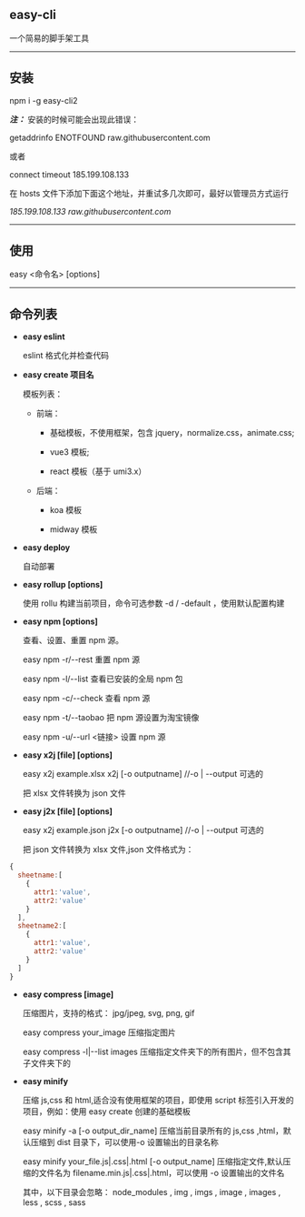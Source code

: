 ## **easy-cli**

一个简易的脚手架工具

---

## 安装

npm i -g easy-cli2

**_注：_**
安装的时候可能会出现此错误：

getaddrinfo ENOTFOUND raw.githubusercontent.com 

或者

connect timeout 185.199.108.133

在 hosts 文件下添加下面这个地址，并重试多几次即可，最好以管理员方式运行

_185.199.108.133 raw.githubusercontent.com_

---

## 使用

easy <命令名> [options]

---

## 命令列表

- **easy eslint**

  eslint 格式化并检查代码

- **easy create 项目名**

  模板列表：

  - 前端：

    - 基础模板，不使用框架，包含 jquery，normalize.css，animate.css;

    - vue3 模板;

    - react 模板（基于 umi3.x）

  - 后端：

    - koa 模板

    - midway 模板

- **easy deploy**

  自动部署

- **easy rollup [options]**

  使用 rollu 构建当前项目，命令可选参数 -d / -default ，使用默认配置构建

- **easy npm [options]**

  查看、设置、重置 npm 源。

  easy npm -r/--rest 重置 npm 源

  easy npm -l/--list 查看已安装的全局 npm 包

  easy npm -c/--check 查看 npm 源

  easy npm -t/--taobao 把 npm 源设置为淘宝镜像

  easy npm -u/--url <链接> 设置 npm 源

- **easy x2j [file] [options]**

  easy x2j example.xlsx x2j [-o outputname] //-o | --output 可选的

  把 xlsx 文件转换为 json 文件

- **easy j2x [file] [options]**

  easy x2j example.json j2x [-o outputname] //-o | --output 可选的

  把 json 文件转换为 xlsx 文件,json 文件格式为：

```js
{
  sheetname:[
    {
      attr1:'value',
      attr2:'value'
    }
  ],
  sheetname2:[
    {
      attr1:'value',
      attr2:'value'
    }
  ]
}
```

- **easy compress [image]**

  压缩图片，支持的格式： jpg/jpeg, svg, png, gif

  easy compress your_image 压缩指定图片

  easy compress -l|--list images 压缩指定文件夹下的所有图片，但不包含其子文件夹下的

- **easy minify**

  压缩 js,css 和 html,适合没有使用框架的项目，即使用 script 标签引入开发的项目，例如：使用 easy create 创建的基础模板

  easy minify -a [-o output_dir_name] 压缩当前目录所有的 js,css ,html，默认压缩到 dist 目录下，可以使用-o 设置输出的目录名称

  easy minify your_file.js|.css|.html [-o output_name] 压缩指定文件,默认压缩的文件名为 filename.min.js|.css|.html，可以使用 -o 设置输出的文件名

  其中，以下目录会忽略： node_modules , img , imgs , image , images , less , scss , sass
